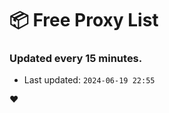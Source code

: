 # :package: Free Proxy List
### Updated every 15 minutes.

- Last updated: `2024-06-19 22:55`

:heart:
